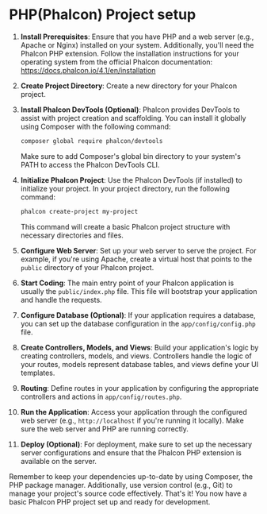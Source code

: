 # PHP(Phalcon) Project setup
1. **Install Prerequisites**: Ensure that you have PHP and a web server (e.g., Apache or Nginx) installed on your system. Additionally, you'll need the Phalcon PHP extension. Follow the installation instructions for your operating system from the official Phalcon documentation: https://docs.phalcon.io/4.1/en/installation

2. **Create Project Directory**: Create a new directory for your Phalcon project.

3. **Install Phalcon DevTools (Optional)**: Phalcon provides DevTools to assist with project creation and scaffolding. You can install it globally using Composer with the following command:

   ```bash
   composer global require phalcon/devtools
   ```

   Make sure to add Composer's global bin directory to your system's PATH to access the Phalcon DevTools CLI.

4. **Initialize Phalcon Project**: Use the Phalcon DevTools (if installed) to initialize your project. In your project directory, run the following command:

   ```bash
   phalcon create-project my-project
   ```

   This command will create a basic Phalcon project structure with necessary directories and files.

5. **Configure Web Server**: Set up your web server to serve the project. For example, if you're using Apache, create a virtual host that points to the `public` directory of your Phalcon project.

6. **Start Coding**: The main entry point of your Phalcon application is usually the `public/index.php` file. This file will bootstrap your application and handle the requests.

7. **Configure Database (Optional)**: If your application requires a database, you can set up the database configuration in the `app/config/config.php` file.

8. **Create Controllers, Models, and Views**: Build your application's logic by creating controllers, models, and views. Controllers handle the logic of your routes, models represent database tables, and views define your UI templates.

9. **Routing**: Define routes in your application by configuring the appropriate controllers and actions in `app/config/routes.php`.

10. **Run the Application**: Access your application through the configured web server (e.g., `http://localhost` if you're running it locally). Make sure the web server and PHP are running correctly.

11. **Deploy (Optional)**: For deployment, make sure to set up the necessary server configurations and ensure that the Phalcon PHP extension is available on the server.

Remember to keep your dependencies up-to-date by using Composer, the PHP package manager. Additionally, use version control (e.g., Git) to manage your project's source code effectively. That's it! You now have a basic Phalcon PHP project set up and ready for development.
